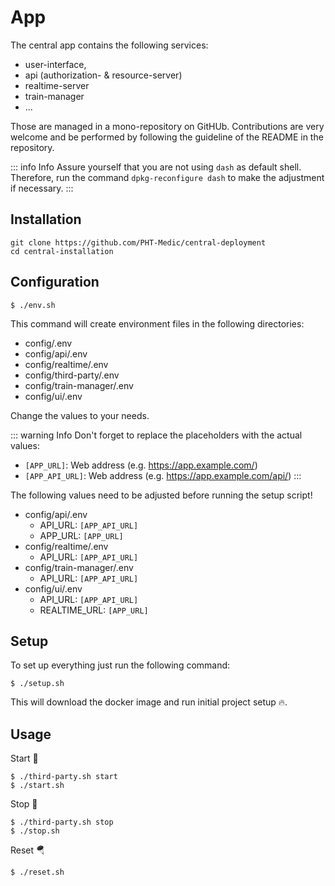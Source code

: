 # App

The central app contains the following services:
- user-interface, 
- api (authorization- & resource-server)
- realtime-server
- train-manager
- ...

Those are managed in a mono-repository on GitHUb. 
Contributions are very welcome and be performed by following the guideline of the README in the repository.

::: info Info
Assure yourself that you are not using `dash` as default shell.
Therefore, run the command `dpkg-reconfigure dash` to make the adjustment if necessary.
:::

## Installation
```shell
git clone https://github.com/PHT-Medic/central-deployment
cd central-installation
```

## Configuration

```shell
$ ./env.sh
```

This command will create environment files in the following directories:
- config/.env
- config/api/.env
- config/realtime/.env
- config/third-party/.env
- config/train-manager/.env
- config/ui/.env

Change the values to your needs.

::: warning Info
Don't forget to replace the placeholders with the actual values:
- `[APP_URL]`: Web address (e.g. https://app.example.com/)
- `[APP_API_URL]`: Web address (e.g. https://app.example.com/api/)
:::

The following values need to be adjusted before running the setup script!
- config/api/.env
    - API_URL: `[APP_API_URL]`
    - APP_URL: `[APP_URL]`
- config/realtime/.env
    - API_URL: `[APP_API_URL]`
- config/train-manager/.env
    - API_URL: `[APP_API_URL]`
- config/ui/.env
    - API_URL: `[APP_API_URL]`
    - REALTIME_URL: `[APP_URL]`

## Setup
To set up everything just run the following command:
```
$ ./setup.sh
```
This will download the docker image and run initial project setup 🔥.

## Usage
Start 🛫
```
$ ./third-party.sh start
$ ./start.sh
```
Stop 🛬
```
$ ./third-party.sh stop
$ ./stop.sh
```

Reset 🪂
```
$ ./reset.sh
```




